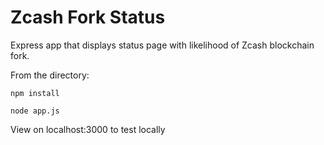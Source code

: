 # Zcash Fork Status

Express app that displays status page with likelihood of Zcash blockchain fork.

From the directory:

`npm install`

`node app.js`

View on localhost:3000 to test locally
